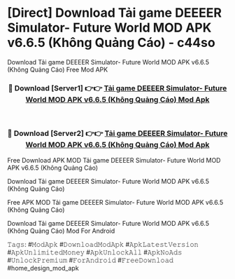 # [Direct] Download Tải game DEEEER Simulator- Future World MOD APK v6.6.5 (Không Quảng Cáo) - c44so
Download Tải game DEEEER Simulator- Future World MOD APK v6.6.5 (Không Quảng Cáo) Free Mod APK

<div align="center">
<h3>🔴 Download [Server1] 👉👉 <a href="https://apk-comot.site?title=Tải_game_DEEEER_Simulator-_Future_World_MOD_APK_v6.6.5_(Không_Quảng_Cáo)">Tải game DEEEER Simulator- Future World MOD APK v6.6.5 (Không Quảng Cáo) Mod Apk</a></h3><br>

<h3>🔴 Download [Server2] 👉👉 <a href="https://apk-comot.site?title=Tải_game_DEEEER_Simulator-_Future_World_MOD_APK_v6.6.5_(Không_Quảng_Cáo)">Tải game DEEEER Simulator- Future World MOD APK v6.6.5 (Không Quảng Cáo) Mod Apk</a></h3>
</div>


Free Download APK MOD Tải game DEEEER Simulator- Future World MOD APK v6.6.5 (Không Quảng Cáo)

Download Tải game DEEEER Simulator- Future World MOD APK v6.6.5 (Không Quảng Cáo) 

Free APK MOD Tải game DEEEER Simulator- Future World MOD APK v6.6.5 (Không Quảng Cáo) 

Download Tải game DEEEER Simulator- Future World MOD APK v6.6.5 (Không Quảng Cáo) Mod For Android

𝚃𝚊𝚐𝚜: #𝙼𝚘𝚍𝙰𝚙𝚔 #𝙳𝚘𝚠𝚗𝚕𝚘𝚊𝚍𝙼𝚘𝚍𝙰𝚙𝚔 #𝙰𝚙𝚔𝙻𝚊𝚝𝚎𝚜𝚝𝚅𝚎𝚛𝚜𝚒𝚘𝚗 #𝙰𝚙𝚔𝚄𝚗𝚕𝚒𝚖𝚒𝚝𝚎𝚍𝙼𝚘𝚗𝚎𝚢 #𝙰𝚙𝚔𝚄𝚗𝚕𝚘𝚌𝚔𝙰𝚕𝚕 #𝙰𝚙𝚔𝙽𝚘𝙰𝚍𝚜 #𝚄𝚗𝚕𝚘𝚌𝚔𝙿𝚛𝚎𝚖𝚒𝚞𝚖 #𝙵𝚘𝚛𝙰𝚗𝚍𝚛𝚘𝚒𝚍 #𝙵𝚛𝚎𝚎𝙳𝚘𝚠𝚗𝚕𝚘𝚊𝚍 #home_design_mod_apk